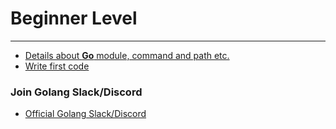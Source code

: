 # Beginner Level
-----------------

- [Details about **Go** module, command and path etc.](https://golang.org/doc/code.html) 
- [Write first code](https://github.com/Tej-Singh-Rana/Golang/blob/master/first.go)


### Join Golang Slack/Discord

- [Official Golang Slack/Discord](https://golang.org/help/)
